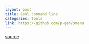 ```yaml
---
layout: post
title: Cool command line
categories: tools
link: https://github.com/p-gen/smenu
---
```



[source](https://github.com/p-gen/smenu)
